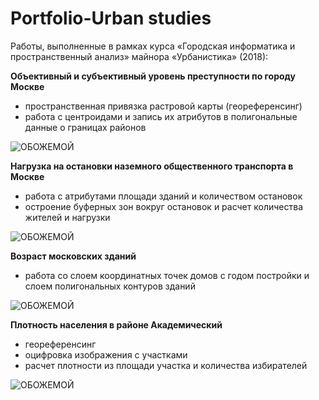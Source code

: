 # Portfolio-Urban studies
Работы, выполненные в рамках курса «Городская информатика и пространственный анализ» майнора «Урбанистика» (2018):

**Объективный и субъективный уровень преступности по городу Москве**
* пространственная привязка растровой карты (геореференсинг)
* работа с центроидами и запись их атрибутов в полигональные данные о границах районов

![ОБОЖЕМОЙ](https://github.com/wildmary/Portfolio-Urbanistics/blob/master/Объективный%20и%20субъективный%20уровень%20преступности%20по%20городу%20Москве.jpg)

**Нагрузка на остановки наземного общественного транспорта в Москве**
* работа с атрибутами площади зданий и количеством остановок
* остроение буферных зон вокруг остановок и расчет количества жителей и нагрузки

![ОБОЖЕМОЙ](https://github.com/wildmary/Portfolio-Urbanistics/blob/master/Нагрузка%20на%20остановки%20наземного%20общественного%20транспорта%20в%20Москве.jpeg)

**Возраст московских зданий**
* работа со слоем координатных точек домов с годом постройки и слоем полигональных контуров зданий

![ОБОЖЕМОЙ](https://github.com/wildmary/Portfolio-Urbanistics/blob/master/Возраст%20московских%20зданий.jpeg)

**Плотность населения в районе Академический**
* геореференсинг
* оцифровка изображения с участками
* расчет плотности из площади участка и количества избирателей 

![ОБОЖЕМОЙ](https://github.com/wildmary/Portfolio-Urbanistics/blob/master/Плотность%20населения%20в%20районе%20Академический.jpeg)
